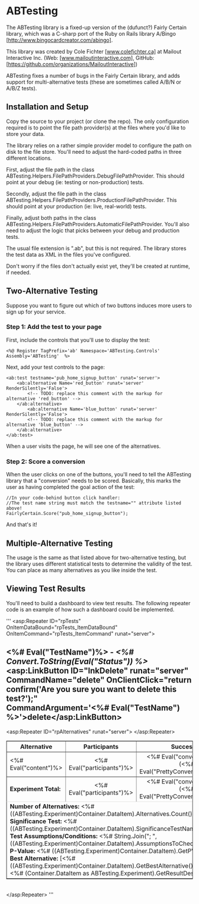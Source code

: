 ABTesting
=========

The ABTesting library is a fixed-up version of the (dufunct?) Fairly Certain library, which was a C-sharp port of the 
Ruby on Rails library A/Bingo [http://www.bingocardcreator.com/abingo].

This library was created by Cole Fichter [www.colefichter.ca] at Mailout Interactive Inc.
(Web: [www.mailoutinteractive.com], GitHub:[https://github.com/organizations/MailoutInteractive])

ABTesting fixes a number of bugs in the Fairly Certain library, and adds support for multi-alternative tests (these are
sometimes called A/B/N or A/B/Z tests).

Installation and Setup
----------------------

Copy the source to your project (or clone the repo). The only configuration required is to point the file path provider(s) at
the files where you'd like to store your data.

The library relies on a rather simple provider model to configure the path on disk to the file store. You'll need to adjust the
hard-coded paths in three different locations.

First, adjust the file path in the class ABTesting.Helpers.FilePathProviders.DebugFilePathProvider. This should point at your
debug (ie: testing or non-production) tests.

Secondly, adjust the file path in the class ABTesting.Helpers.FilePathProviders.ProductionFilePathProvider. This should point at your
production (ie: live, real-world) tests.

Finally, adjust both paths in the class ABTesting.Helpers.FilePathProviders.AutomaticFilePathProvider. You'll also need to adjust
the logic that picks between your debug and production tests.

The usual file extension is ".ab", but this is not required. The library stores the test data as XML in the files you've configured.

Don't worry if the files don't actually exist yet, they'll be created at runtime, if needed.

Two-Alternative Testing
-----------------------

Suppose you want to figure out which of two buttons induces more users to sign up for your service.

### Step 1: Add the test to your page

First, include the controls that you'll use to display the test:

```
<%@ Register TagPrefix='ab' Namespace='ABTesting.Controls' Assembly='ABTesting'  %>
```

Next, add your test controls to the page:

```
<ab:test testname='pub_home_signup_button' runat='server'>		
    <ab:alternative Name='red_button' runat='server' RenderSilently='False'>
        <!-- TODO: replace this comment with the markup for alternative 'red_button' -->
    </ab:alternative>
        <ab:alternative Name='blue_button' runat='server' RenderSilently='False'>
        <!-- TODO: replace this comment with the markup for alternative 'blue_button' -->
    </ab:alternative>
</ab:test>
```

When a user visits the page, he will see one of the alternatives.

### Step 2: Score a conversion

When the user clicks on one of the buttons, you'll need to tell the ABTesting library that a "conversion" needs to be scored.
Basically, this marks the user as having completed the goal action of the test:

```
//In your code-behind button click handler:
//The test name string must match the testname="" attribute listed above!
FairlyCertain.Score("pub_home_signup_button"); 
```

And that's it!

Multiple-Alternative Testing
----------------------------

The usage is the same as that listed above for two-alternative testing, but the library uses different statistical tests to determine
the validity of the test. You can place as many alternatives as you like inside the test.

Viewing Test Results
--------------------

You'll need to build a dashboard to view test results. The following repeater code is an example of how such a
dashboard could be implemented.

'''
<asp:Repeater ID="rpTests" OnItemDataBound="rpTests_ItemDataBound" OnItemCommand="rpTests_ItemCommand" runat="server">
    <ItemTemplate>
        <h2><%# Eval("TestName")%>
            - <em><%# Convert.ToString(Eval("Status")) %></em>
            <asp:LinkButton ID="lnkDelete" runat="server" CommandName="delete" OnClientClick="return confirm('Are you sure you want to delete this test?');"                
                CommandArgument='<%# Eval("TestName") %>'>delete</asp:LinkButton>
        </h2>
        <table class="experiment" cellspacing="0" border="1">
            <tr class="header_row">
                <th>Alternative</th>
                <th align="center">Participants</th>
                <th align="center">Successes</th>
                <th>Notes</th>
            </tr>
            <asp:Repeater ID="rpAlternatives" runat="server">
                <ItemTemplate>
                    <tr class="alternative_row">
                        <td><%# Eval("content")%></td>
                        <td align="center"><%# Eval("participants")%></td>
                        <td align="center"><%# Eval("conversions")%>
                          (<%# Eval("PrettyConversionRate")%>)
                        </td>
                        <td></td>
                    </tr>
                </ItemTemplate>
            </asp:Repeater>
            <tr class="experiment_row">
                <td><strong>Experiment Total:</strong></td>
                <td align="center"><%# Eval("participants")%></td>
                <td align="center"><%# Eval("conversions")%>
                    (<%# Eval("PrettyConversionRate")%>)
                </td>
                <td></td>
            </tr>
            <tr id="Tr1" runat="server" visible='<%# Eval("IsComplete") %>' style="border-top: 1px solid #DFDEDD;">
                <td colspan="4">
                    <b>Number of Alternatives: </b>
                    <%# ((ABTesting.Experiment)Container.DataItem).Alternatives.Count()%><br />
                    <b>Significance Test: </b>
                    <%# ((ABTesting.Experiment)Container.DataItem).SignificanceTestName%><br />
                    <b>Test Assumptions/Conditions: </b>
                    <%# String.Join("; ", ((ABTesting.Experiment)Container.DataItem).AssumptionsToCheck)%><br />
                    <b>P-Value: </b>
                    <%# ((ABTesting.Experiment)Container.DataItem).GetPValue()%><br />
                    <b>Best Alternative: </b>[<%# ((ABTesting.Experiment)Container.DataItem).GetBestAlternative().Content%>]<br />
                    <%#  (Container.DataItem as ABTesting.Experiment).GetResultDescription()%>
                </td>
            </tr>
        </table>
        <br />
    </ItemTemplate>
</asp:Repeater>
'''


